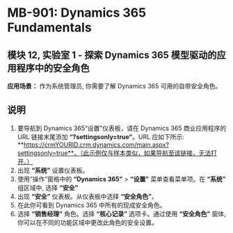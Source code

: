﻿---
lab:
    title: '实验室教学 01： 探索 Dynamics 365 模型驱动的应用程序中的安全角色'
    module: '模块 12：识别 Dynamics 365 安全性'
---

# MB-901: Dynamics 365 Fundamentals 
## 模块 12, 实验室 1 - 探索 Dynamics 365 模型驱动的应用程序中的安全角色

**应用场景：** 作为系统管理员, 你需要了解 Dynamics 365 可用的自带安全角色。

## 说明

1. 要导航到 Dynamics 365“设置”仪表板，请在 Dynamics 365 商业应用程序的 URL 链接末尾添加 **“?settingsonly=true”**。URL 应如下所示: **https://crmYOURID.crm.dynamics.com/main.aspx?settingsonly=true**。（此示例仅与样本类似，如果导航至该链接，无法打开。）
2. 出现 **“系统”** 设置仪表板。
3. 使用“操作”窗格中的 **“Dynamics 365”** > **“设置”** 菜单查看菜单项。在 **“系统”** 组区域中, 选择 **“安全”**
4. 出现 **“安全”** 仪表板。从仪表板中选择 **“安全角色”**。 
5. 在此你可看到 Dynamics 365 中所有的现成安全角色。
6. 选择 **“销售经理”** 角色。选择 **“核心记录”** 选项卡。通过使用 **“安全角色”** 窗体, 你可以在不同的功能区域中更改此角色的安全设置。
